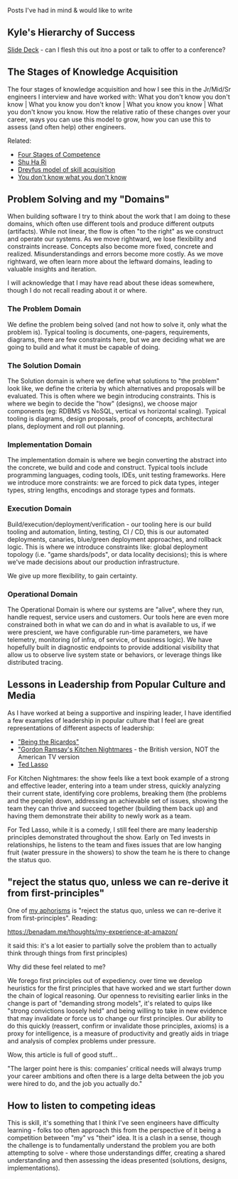 Posts I've had in mind & would like to write

## Kyle's Hierarchy of Success

[Slide Deck](https://docs.google.com/presentation/d/1VdAWJKMi7QmsLSJfcTdEJEHFcEgJs6cjFfBfqjkzYBQ/edit#slide=id.g310c4173436_0_273) - can I flesh this out itno a post or talk to offer to a conference?

## The Stages of Knowledge Acquisition

The four stages of knowledge acquisition and how I see this in the Jr/Mid/Sr engineers I interview and have worked with: What you don't know you don't know | What you know you don't know | What you know you know | What you don't know you know.  How the relative ratio of these changes over your career, ways you can use this model to grow, how you can use this to assess (and often help) other engineers.

Related:
* [Four Stages of Competence](https://en.wikipedia.org/wiki/Four_stages_of_competence)
* [Shu Ha Ri](https://en.wikipedia.org/wiki/Four_stages_of_competence)
* [Dreyfus model of skill acquisition](https://en.wikipedia.org/wiki/Dreyfus_model_of_skill_acquisition)
* [You don't know what you don't know](https://www.fatrank.com/you-dont-know-what-you-dont-know/)

## Problem Solving and my "Domains"

When building software I try to think about the work that I am doing to these domains, which often use different tools and produce different outputs (artifacts).  While not linear, the flow is often "to the right" as we construct and operate our systems.  As we move rightward, we lose flexibility and constraints increase.  Concepts also become more fixed, concrete and realized.  Misunderstandings and errors become more costly.  As we move rightward, we often learn more about the leftward domains, leading to valuable insights and iteration.

I will acknowledge that I may have read about these ideas somewhere, though I do not recall reading about it or where.

### The Problem Domain

We define the problem being solved (and not how to solve it, only what the problem is).  Typical tooling is documents, one-pagers, requirements, diagrams, there are few constraints here, but we are deciding what we are going to build and what it must be capable of doing.

### The Solution Domain

The Solution domain is where we define what solutions to "the problem" look like, we define the criteria by which alternatives and proposals will be evaluated.  This is often where we begin introducing constraints.  This is where we begin to decide the "how" (designs), we choose major components (eg: RDBMS vs NoSQL, vertical vs horizontal scaling).  Typical tooling is diagrams, design proposals, proof of concepts, architectural plans, deployment and roll out planning.

### Implementation Domain

The implementation domain is where we begin converting the abstract into the concrete, we build and code and construct.  Typical tools include programming languages, coding tools, IDEs, unit testing frameworks. Here we introduce more constraints: we are forced to pick data types, integer types, string lengths, encodings and storage types and formats.

### Execution Domain

Build/execution/deployment/verification - our tooling here is our build tooling and automation, linting, testing, CI / CD, this is our automated deployments, canaries, blue/green deployment approaches, and rollback logic.  This is where we introduce constraints like: global deployment topology (i.e. "game shards/pods", or data locality decisions); this is where we've made decisions about our production infrastructure.

We give up more flexibility, to gain certainty.

### Operational Domain

The Operational Domain is where our systems are "alive", where they run, handle request, service users and customers. Our tools here are even more constrained both in what we can do and in what is available to us, if we were prescient, we have configurable run-time parameters, we have telemetry, monitoring (of infra, of service, of business logic).  We have hopefully built in diagnostic endpoints to provide additional visibility that allow us to observe live system state or behaviors, or leverage things like distributed tracing.



## Lessons in Leadership from Popular Culture and Media

As I have worked at being a supportive and inspiring leader, I have identified a few examples of leadership in popular culture that I feel are great representations of different aspects of leadership:

* ["Being the Ricardos"](https://en.wikipedia.org/wiki/Being_the_Ricardos)
* ["Gordon Ramsay's Kitchen Nightmares](https://en.wikipedia.org/wiki/Kitchen_Nightmares) - the British version, NOT the American TV version
* [Ted Lasso](https://en.wikipedia.org/wiki/Kitchen_Nightmares)

For Kitchen Nightmares: the show feels like a text book example of a strong and effective leader, entering into a team under stress, quickly analyzing their current state, identifying core problems, breaking them (the problems and the people) down, addressing an achievable set of issues, showing the team they can thrive and succeed together (building them back up) and having them demonstrate their ability to newly work as a team.

For Ted Lasso, while it is a comedy, I still feel there are many leadership principles demonstrated throughout the show.  Early on Ted invests in relationships, he listens to the team and fixes issues that are low hanging fruit (water pressure in the showers) to show the team he is there to change the status quo.


## "reject the status quo, unless we can re-derive it from first-principles"

One of [my aphorisms](https://gist.github.com/kyleburton/8362332) is "reject the status quo, unless we can re-derive it from first-principles".  Reading:

https://benadam.me/thoughts/my-experience-at-amazon/

it said this: it's a lot easier to partially solve the problem than to actually think through things from first principles)

Why did these feel related to me?

We forego first principles out of expediency.  over time we develop heuristics for the first principles that have worked and we start further down the chain of logical reasoning.  Our openness to revisiting earlier links in the change is part of "demanding strong models", it's related to quips like "strong convictions loosely held" and being willing to take in new evidence that may invalidate or force us to change our first principles.  Our ability to do this quickly (reassert, confirm or invalidate those principles, axioms) is a proxy for intelligence, is a measure of productivity and greatly aids in triage and analysis of complex problems under pressure.

Wow, this article is full of good stuff...

"The larger point here is this: companies’ critical needs will always trump your career ambitions and often there is a large delta between the job you were hired to do, and the job you actually do."


## How to listen to competing ideas

This is skill, it's something that I think I've seen engineers have difficulty learning - folks too often approach this from the perspective of it being a competition between "my" vs "their" idea.  It is a clash in a sense, though the challenge is to fundamentally understand the problem you are both attempting to solve - where those understandings differ, creating a shared understanding and then assessing the ideas presented (solutions, designs, implementations).
